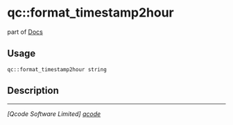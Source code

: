 qc::format_timestamp2hour
=========================

part of [Docs](../index.md)

Usage
-----
`qc::format_timestamp2hour string`

Description
-----------


----------------------------------
*[Qcode Software Limited] [qcode]*

[qcode]: http://www.qcode.co.uk "Qcode Software"